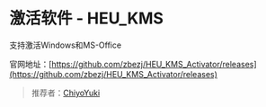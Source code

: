 # 激活软件 - HEU_KMS

支持激活Windows和MS-Office

官网地址：[https://github.com/zbezj/HEU_KMS_Activator/releases](https://github.com/zbezj/HEU_KMS_Activator/releases)

> 推荐者：[ChiyoYuki](https://github.com/ChiyoYuki)
